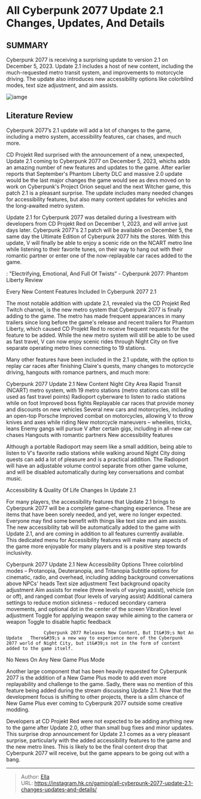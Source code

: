 # All Cyberpunk 2077 Update 2.1 Changes, Updates, And Details


## SUMMARY 



  Cyberpunk 2077 is receiving a surprising update to version 2.1 on December 5, 2023.   Update 2.1 includes a host of new content, including the much-requested metro transit system, and improvements to motorcycle driving.   The update also introduces new accessibility options like colorblind modes, text size adjustment, and aim assists.  

![iamge](https://static1.srcdn.com/wordpress/wp-content/uploads/2023/12/v-in-front-of-the-metro-station-in-cyberpunk-2077-update-2point1.jpg)

## Literature Review

Cyberpunk 2077’s 2.1 update will add a lot of changes to the game, including a metro system, accessibility features, car chases, and much more.




CD Projekt Red surprised with the announcement of a new, unexpected, Update 2.1 coming to Cyberpunk 2077 on December 5, 2023, whichs adds an amazing number of new features and updates to the game. After earlier reports that September&#39;s Phantom Liberty DLC and massive 2.0 update would be the last major changes the game would see as devs moved on to work on Cyberpunk&#39;s Project Orion sequel and the next Witcher game, this patch 2.1 is a pleasant surprise. The update includes many needed changes for accessibility features, but also many content updates for vehicles and the long-awaited metro system.




Update 2.1 for Cyberpunk 2077 was detailed during a livestream with developers from CD Projekt Red on December 1, 2023, and will arrive just days later. Cyberpunk 2077&#39;s 2.1 patch will be available on December 5, the same day the Ultimate Edition of Cyberpunk 2077 hits the stores. With this update, V will finally be able to enjoy a scenic ride on the NCART metro line while listening to their favorite tunes, on their way to hang out with their romantic partner or enter one of the now-replayable car races added to the game.

 : &#34;Electrifying, Emotional, And Full Of Twists&#34; - Cyberpunk 2077: Phantom Liberty Review


 Every New Content Features Included In Cyberpunk 2077 2.1 
         

The most notable addition with update 2.1, revealed via the CD Projekt Red Twitch channel, is the new metro system that Cyberpunk 2077 is finally adding to the game. The metro has made frequent appearances in many trailers since long before the game&#39;s release and recent trailers for Phantom Liberty, which caused CD Projekt Red to receive frequent requests for the feature to be added. While the new metro system will still be able to be used as fast travel, V can now enjoy scenic rides through Night City on five separate operating metro lines connecting to 19 stations.




Many other features have been included in the 2.1 update, with the option to replay car races after finishing Claire&#39;s quests, many changes to motorcycle driving, hangouts with romance partners, and much more:

 Cyberpunk 2077 Update 2.1 New Content   Night City Area Rapid Transit (NCART) metro system, with 19 metro stations (metro stations can still be used as fast travel points)   Radioport cyberware to listen to radio stations while on foot   Improved boss fights   Replayable car races that provide money and discounts on new vehicles   Several new cars and motorcycles, including an open-top Porsche   Improved combat on motorcycles, allowing V to throw knives and axes while riding   New motorcycle maneuvers – wheelies, tricks, leans   Enemy gangs will pursue V after certain gigs, including in all-new car chases   Hangouts with romantic partners   New accessibility features   






Although a portable Radioport may seem like a small addition, being able to listen to V&#39;s favorite radio stations while walking around Night City doing quests can add a lot of pleasure and is a practical addition. The Radioport will have an adjustable volume control separate from other game volume, and will be disabled automatically during key conversations and combat music.



 Accessibility &amp; Quality Of Life Changes In Update 2.1 
          

For many players, the accessibility features that Update 2.1 brings to Cyberpunk 2077 will be a complete game-changing experience. These are items that have been sorely needed, and yet, were no longer expected. Everyone may find some benefit with things like text size and aim assists. The new accessibility tab will be automatically added to the game with Update 2.1, and are coming in addition to all features currently available. This dedicated menu for Accessibility features will make many aspects of the game more enjoyable for many players and is a positive step towards inclusivity.




 Cyberpunk 2077 Update 2.1 New Accessibility Options   Three colorblind modes – Protanopia, Deuteranopia, and Tritanopia   Subtitle options for cinematic, radio, and overhead, including adding background conversations above NPCs&#39; heads   Text size adjustment   Text background opacity adjustment   Aim assists for melee (three levels of varying assist), vehicle (on or off), and ranged combat (four levels of varying assist)   Additional camera settings to reduce motion sickness – reduced secondary camera movements, and optional dot in the center of the screen   Vibration level adjustment   Toggle for applying weapon sway while aiming to the camera or weapon   Toggle to disable haptic feedback   



                  Cyberpunk 2077 Releases New Content, But It&#39;s Not An Update   There&#39;s a new way to experience more of the Cyberpunk 2077 world of Night City, but it&#39;s not in the form of content added to the game itself.   






 No News On Any New Game Plus Mode 
          

Another large component that has been heavily requested for Cyberpunk 2077 is the addition of a New Game Plus mode to add even more replayability and challenge to the game. Sadly, there was no mention of this feature being added during the stream discussing Update 2.1. Now that the development focus is shifting to other projects, there is a slim chance of New Game Plus ever coming to Cyberpunk 2077 outside some creative modding.

Developers at CD Projekt Red were not expected to be adding anything new to the game after Update 2.0, other than small bug fixes and minor updates. This surprise drop announcement for Update 2.1 comes as a very pleasant surprise, particularly with the added accessibility features to the game and the new metro lines. This is likely to be the final content drop that Cyberpunk 2077 will receive, but the game appears to be going out with a bang.






---

> Author: [Ella](https://instagram.hk.cn/)  
> URL: https://instagram.hk.cn/gaming/all-cyberpunk-2077-update-2.1-changes-updates-and-details/  

